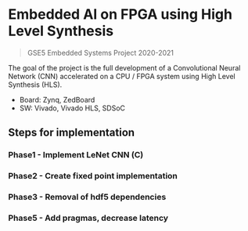# Embedded AI on FPGA using High Level Synthesis
> GSE5 Embedded Systems Project 2020-2021

The goal of the project is the full development of a Convolutional Neural Network (CNN) accelerated on a CPU / FPGA system using High Level Synthesis (HLS).
- Board: Zynq, ZedBoard
- SW: Vivado, Vivado HLS, SDSoC

## Steps for implementation
### Phase1 - Implement LeNet CNN (C)

### Phase2 - Create fixed point implementation

### Phase3 - Removal of hdf5 dependencies

### Phase5 - Add pragmas, decrease latency
